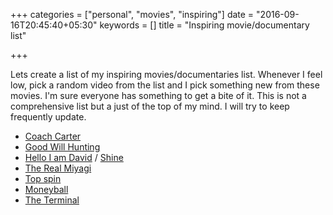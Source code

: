 +++
categories = ["personal", "movies", "inspiring"]
date = "2016-09-16T20:45:40+05:30"
keywords = []
title = "Inspiring movie/documentary list"

+++

Lets create a list of my inspiring movies/documentaries list. Whenever I feel low, pick a random video from the list and I pick something new from these movies. I'm sure everyone has something to get a bite of it. This is not a comprehensive list but a just of the top of my mind. I will try to keep frequently update.



- [Coach Carter]
- [Good Will Hunting]
- [Hello I am David] / [Shine]
- [The Real Miyagi]
- [Top spin]
- [Moneyball]
- [The Terminal]






[Coach Carter]: https://en.wikipedia.org/wiki/Coach_Carter
[Good Will Hunting]: https://en.wikipedia.org/wiki/Good_Will_Hunting
[Hello I am David]: http://www.imdb.com/title/tt3904986/
[Shine]: https://en.wikipedia.org/wiki/Shine_(film)
[The Real Miyagi]: http://www.imdb.com/title/tt2313306/
[Top spin]: https://en.wikipedia.org/wiki/Top_Spin_(film)
[Moneyball]: https://en.wikipedia.org/wiki/Moneyball_(film)
[The Terminal]: https://en.wikipedia.org/wiki/The_Terminal
